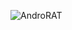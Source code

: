 ![AndroRAT](https://github.com/yuankong666/Ultimate-RAT-Collection/assets/128066597/6cb2edae-9e15-40e7-8797-7854873e7bd3)
